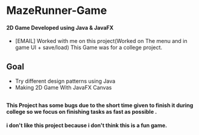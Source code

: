 # MazeRunner-Game
#### 2D Game Developed using Java & JavaFX
- [EMAIL] Worked with me on this project(Worked on The menu and in game UI + save/load)
This Game was for a college project.

## Goal
- Try different design patterns using Java
- Making 2D Game With JavaFX Canvas
## 
#### This Project has some bugs due to the short time given to finish it during college so we focus on finishing tasks as fast as possible .
#### i don't like this project because i don't think this is a fun game.

